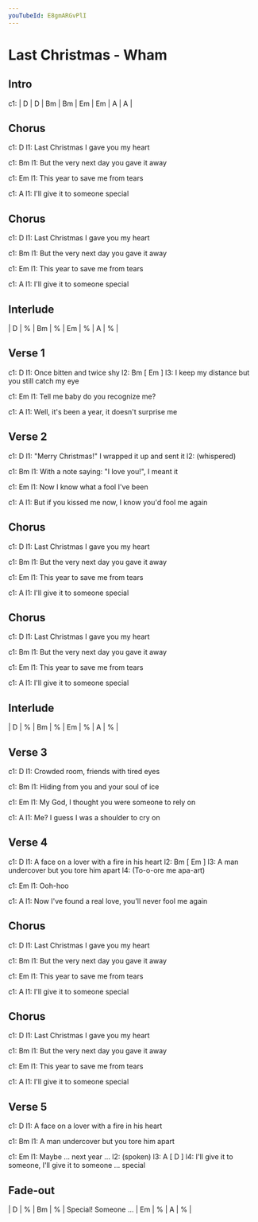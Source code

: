 ```yaml
---
youTubeId: E8gmARGvPlI
---
```


# Last Christmas - Wham

## Intro
c1: | D | D | Bm | Bm | Em | Em | A | A |
 
## Chorus
c1: D
l1: Last Christmas I gave you my heart

c1:         Bm
l1: But the very next day you gave it away

c1: Em
l1: This year to save me from tears

c1:      A
l1: I'll give it to someone special

## Chorus
c1: D
l1: Last Christmas I gave you my heart

c1:         Bm
l1: But the very next day you gave it away

c1: Em
l1: This year to save me from tears

c1:      A
l1: I'll give it to someone special

## Interlude
| D | % | Bm | % | Em | % | A | % |
 
## Verse 1
c1: D
l1:  Once bitten and twice shy
l2: Bm                                        [ Em ]
l3:  I keep my distance but you still catch my eye

c1: Em
l1:  Tell me baby do you recognize me?

c1: A
l1:  Well, it's been a year, it doesn't surprise me

## Verse 2
c1: D
l1:  "Merry Christmas!" I wrapped it up and sent it
l2:  (whispered)

c1: Bm
l1: With a note saying: "I love you!", I meant it

c1: Em
l1: Now I know what a fool I've been

c1:            A
l1: But if you kissed me now, I know you'd fool me again

## Chorus
c1: D
l1: Last Christmas I gave you my heart

c1:         Bm
l1: But the very next day you gave it away

c1: Em
l1: This year to save me from tears

c1:      A
l1: I'll give it to someone special

## Chorus
c1: D
l1: Last Christmas I gave you my heart

c1:         Bm
l1: But the very next day you gave it away

c1: Em
l1: This year to save me from tears

c1:      A
l1: I'll give it to someone special

## Interlude
| D | % | Bm | % | Em | % | A | % |
 
## Verse 3
c1: D
l1:  Crowded room, friends with tired eyes

c1: Bm
l1:  Hiding from you and your soul of ice

c1: Em
l1:  My God, I thought you were someone to rely on

c1: A
l1: Me? I guess I was a shoulder to cry on

## Verse 4
c1:   D
l1: A face on a lover with a fire in his heart
l2:   Bm                                    [ Em ]
l3: A man undercover but you tore him apart
l4:                         (To-o-ore   me  apa-art)

c1: Em
l1:     Ooh-hoo

c1:          A
l1: Now I've found a real love, you'll never fool me again

## Chorus
c1: D
l1: Last Christmas I gave you my heart

c1:         Bm
l1: But the very next day you gave it away

c1: Em
l1: This year to save me from tears

c1:      A
l1: I'll give it to someone special

## Chorus
c1: D
l1: Last Christmas I gave you my heart

c1:         Bm
l1: But the very next day you gave it away

c1: Em
l1: This year to save me from tears

c1:      A
l1: I'll give it to someone special

## Verse 5
c1:   D
l1: A face on a lover with a fire in his heart

c1:   Bm
l1: A man undercover but you tore him apart

c1: Em
l1:  Maybe ... next year ...
l2: (spoken)
l3:      A                                              [ D ]
l4: I'll give it to someone, I'll give it to someone ... special

## Fade-out
|  D  |  %  | Bm | % |
   Special!    Someone ...
| Em | % | A | % |